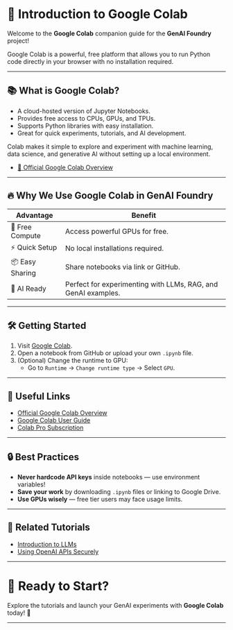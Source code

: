 # 🚀 Introduction to Google Colab

Welcome to the **Google Colab** companion guide for the **GenAI Foundry** project!

Google Colab is a powerful, free platform that allows you to run Python code directly in your browser with no installation required.

---

## 📚 What is Google Colab?

- A cloud-hosted version of Jupyter Notebooks.
- Provides free access to CPUs, GPUs, and TPUs.
- Supports Python libraries with easy installation.
- Great for quick experiments, tutorials, and AI development.

Colab makes it simple to explore and experiment with machine learning, data science, and generative AI without setting up a local environment.
- [🔗 Official Google Colab Overview](https://colab.research.google.com/notebooks/basic_features_overview.ipynb)
---

## 🔥 Why We Use Google Colab in GenAI Foundry

| Advantage | Benefit |
|-----------|---------|
| 🚀 Free Compute | Access powerful GPUs for free. |
| ⚡ Quick Setup | No local installations required. |
| 📦 Easy Sharing | Share notebooks via link or GitHub. |
| 🧠 AI Ready | Perfect for experimenting with LLMs, RAG, and GenAI examples. |

---

## 🛠️ Getting Started

1. Visit [Google Colab](https://colab.research.google.com/).
2. Open a notebook from GitHub or upload your own `.ipynb` file.
3. (Optional) Change the runtime to GPU:
   - Go to `Runtime` → `Change runtime type` → Select `GPU`.

---

## 🔗 Useful Links

- [Official Google Colab Overview](https://research.google.com/colaboratory/faq.html)
- [Google Colab User Guide](https://colab.research.google.com/notebooks/intro.ipynb)
- [Colab Pro Subscription](https://colab.research.google.com/signup)

---

## 🔒 Best Practices

- **Never hardcode API keys** inside notebooks — use environment variables!
- **Save your work** by downloading `.ipynb` files or linking to Google Drive.
- **Use GPUs wisely** — free tier users may face usage limits.

---

## 📢 Related Tutorials

- [Introduction to LLMs](../notebooks/introduction_to_llms.ipynb)
- [Using OpenAI APIs Securely](../notebooks/openai_secure_usage.ipynb)

---

# 🎯 Ready to Start?

Explore the tutorials and launch your GenAI experiments with **Google Colab** today! 🚀

---
